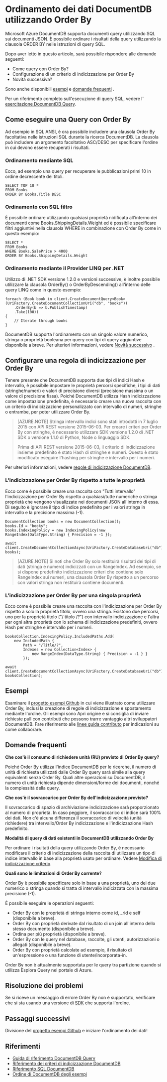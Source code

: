 <properties 
    pageTitle="Ordinamento dei dati DocumentDB utilizzando Order By | Microsoft Azure" 
    description="Informazioni su come usare ORDER BY DocumentDB query in SQL e LINQ e come specificare un criterio di indicizzazione per le query ORDER BY." 
    services="documentdb" 
    authors="arramac" 
    manager="jhubbard" 
    editor="cgronlun" 
    documentationCenter=""/>

<tags 
    ms.service="documentdb" 
    ms.workload="data-services" 
    ms.tgt_pltfrm="na" 
    ms.devlang="na" 
    ms.topic="article" 
    ms.date="10/03/2016" 
    ms.author="arramac"/>

# <a name="sorting-documentdb-data-using-order-by"></a>Ordinamento dei dati DocumentDB utilizzando Order By
Microsoft Azure DocumentDB supporta documenti query utilizzando SQL sui documenti JSON. È possibile ordinare i risultati della query utilizzando la clausola ORDER BY nelle istruzioni di query SQL.

Dopo aver letto in questo articolo, sarà possibile rispondere alle domande seguenti: 

- Come query con Order By?
- Configurazione di un criterio di indicizzazione per Order By
- Novità successiva?

Sono anche disponibili [esempi](#samples) e [domande frequenti](#faq) .

Per un riferimento completo sull'esecuzione di query SQL, vedere l' [esercitazione DocumentDB Query](documentdb-sql-query.md).

## <a name="how-to-query-with-order-by"></a>Come eseguire una Query con Order By
Ad esempio in SQL ANSI, è ora possibile includere una clausola Order By facoltativa nelle istruzioni SQL durante la ricerca DocumentDB. La clausola può includere un argomento facoltativo ASC/DESC per specificare l'ordine in cui devono essere recuperati i risultati. 

### <a name="ordering-using-sql"></a>Ordinamento mediante SQL
Ecco, ad esempio una query per recuperare le pubblicazioni primi 10 in ordine decrescente dei titoli. 

    SELECT TOP 10 * 
    FROM Books 
    ORDER BY Books.Title DESC

### <a name="ordering-using-sql-with-filtering"></a>Ordinamento con SQL filtro
È possibile ordinare utilizzando qualsiasi proprietà nidificata all'interno dei documenti come Books.ShippingDetails.Weight ed è possibile specificare filtri aggiuntivi nella clausola WHERE in combinazione con Order By come in questo esempio:

    SELECT * 
    FROM Books 
    WHERE Books.SalePrice > 4000
    ORDER BY Books.ShippingDetails.Weight

### <a name="ordering-using-the-linq-provider-for-net"></a>Ordinamento mediante il Provider LINQ per .NET
Utilizzo di .NET SDK versione 1.2.0 e versioni successive, è inoltre possibile utilizzare la clausola OrderBy() o OrderByDescending() all'interno delle query LINQ come in questo esempio:

    foreach (Book book in client.CreateDocumentQuery<Book>(UriFactory.CreateDocumentCollectionUri("db", "books"))
        .OrderBy(b => b.PublishTimestamp)
        .Take(100))
    {
        // Iterate through books
    }

DocumentDB supporta l'ordinamento con un singolo valore numerico, stringa o proprietà booleana per query con tipi di query aggiuntive disponibile a breve. Per ulteriori informazioni, vedere [Novità successivo](#Whats_coming_next) .

## <a name="configure-an-indexing-policy-for-order-by"></a>Configurare una regola di indicizzazione per Order By

Tenere presente che DocumentDB supporta due tipi di indici Hash e intervallo, è possibile impostare le proprietà percorsi specifiche, i tipi di dati (stringhe/numeri) e valori di precisione diversi (precisione massima o un valore di precisione fissa). Poiché DocumentDB utilizza Hash indicizzazione come impostazione predefinita, è necessario creare una nuova raccolta con un criterio di indicizzazione personalizzato con intervallo di numeri, stringhe o entrambe, per poter utilizzare Order By. 

>[AZURE.NOTE] Stringa intervallo indici sono stati introdotti in 7 luglio 2015 con API REST versione 2015-06-03. Per creare i criteri per Order By con stringhe, è necessario utilizzare SDK versione 1.2.0 di .NET SDK o versione 1.1.0 di Python, Node o linguaggio SDK.
>
>Prima di API REST versione 2015-06-03, il criterio di indicizzazione insieme predefinito è stato Hash di stringhe e numeri. Questo è stato modificato eseguire l'hashing per stringhe e intervallo per i numeri. 

Per ulteriori informazioni, vedere [regole di indicizzazione DocumentDB](documentdb-indexing-policies.md).

### <a name="indexing-for-order-by-against-all-properties"></a>L'indicizzazione per Order By rispetto a tutte le proprietà
Ecco come è possibile creare una raccolta con "Tutti intervallo" l'indicizzazione per Order By rispetto a qualsiasi/tutte numeriche o stringa proprietà che vengono visualizzate nei documenti JSON all'interno di essa. Di seguito è ignorare il tipo di indice predefinito per i valori stringa in intervallo e la precisione massima (-1).
                   
    DocumentCollection books = new DocumentCollection();
    books.Id = "books";
    books.IndexingPolicy = new IndexingPolicy(new RangeIndex(DataType.String) { Precision = -1 });
    
    await client.CreateDocumentCollectionAsync(UriFactory.CreateDatabaseUri("db"), books);  

>[AZURE.NOTE] Si noti che Order By solo restituirà risultati dei tipi di dati (stringa e numero) indicizzati con un RangeIndex. Ad esempio, se si dispone predefinito indicizzazione criteri che contiene solo RangeIndex sui numeri, una clausola Order By rispetto a un percorso con valori stringa non restituirà contiene documenti.

### <a name="indexing-for-order-by-for-a-single-property"></a>L'indicizzazione per Order By per una singola proprietà
Ecco come è possibile creare una raccolta con l'indicizzazione per Order By rispetto a solo la proprietà titolo, ovvero una stringa. Esistono due percorsi, uno per la proprietà titolo ("/ titolo /?") con intervallo indicizzazione e l'altra per ogni altra proprietà con lo schema di indicizzazione predefiniti, ovvero Hash per stringhe e intervallo per i numeri.                    
    
    booksCollection.IndexingPolicy.IncludedPaths.Add(
        new IncludedPath { 
            Path = "/Title/?", 
            Indexes = new Collection<Index> { 
                new RangeIndex(DataType.String) { Precision = -1 } } 
            });
    
    await client.CreateDocumentCollectionAsync(UriFactory.CreateDatabaseUri("db"), booksCollection);  


## <a name="samples"></a>Esempi
Esaminare il [progetto esempi Github](https://github.com/Azure/azure-documentdb-dotnet/tree/master/samples/code-samples/Queries) in cui viene illustrato come utilizzare Order By, inclusi la creazione di regole di indicizzazione e spostamento mediante l'ordine. Gli esempi sono Apri origine e si consiglia di inviare richieste pull con contributi che possono trarre vantaggio altri sviluppatori DocumentDB. Fare riferimento alle [linee guida contributo](https://github.com/Azure/azure-documentdb-net/blob/master/Contributing.md) per indicazioni su come collaborare.  

## <a name="faq"></a>Domande frequenti

**Che cos'è il consumo di richiedere unità (RU) previsto di Order By query?**

Poiché Order By utilizza l'indice DocumentDB per le ricerche, il numero di unità di richiesta utilizzati dalle Order By query sarà simile alla query equivalenti senza Order By. Quali altre operazioni su DocumentDB, il numero di unità richiesta dipende dimensioni/forme dei documenti, nonché la complessità della query. 


**Che cos'è il sovraccarico per Order By dell'indicizzazione previsto?**

Il sovraccarico di spazio di archiviazione indicizzazione sarà proporzionato al numero di proprietà. In caso peggiore, il sovraccarico di indice sarà 100% dei dati. Non c'è alcuna differenza il sovraccarico di velocità (unità richiedere) tra intervallo/Order By indicizzazione e l'indicizzazione Hash predefinito.

**Modalità di query di dati esistenti in DocumentDB utilizzando Order By**

Per ordinare i risultati della query utilizzando Order By, è necessario modificare il criterio di indicizzazione della raccolta di utilizzare un tipo di indice intervallo in base alla proprietà usato per ordinare. Vedere [Modifica di indicizzazione criterio](documentdb-indexing-policies.md#modifying-the-indexing-policy-of-a-collection). 

**Quali sono le limitazioni di Order By corrente?**

Order By è possibile specificare solo in base a una proprietà, uno dei due numerico o stringa quando si tratta di intervallo indicizzata con la massima precisione (-1).

È possibile eseguire le operazioni seguenti:
 
- Order By con le proprietà di stringa interno come id, _rid e self (disponibile a breve).
- Order By con proprietà derivate dal risultato di un join all'interno dello stesso documento (disponibile a breve).
- Ordina per più proprietà (disponibile a breve).
- Order By con le query nel database, raccolte, gli utenti, autorizzazioni o allegati (disponibile a breve).
- Order By con proprietà calcolate ad esempio, il risultato di un'espressione o una funzione di utente/incorporata-in.

Order By non è attualmente supportata per le query tra partizione quando si utilizza Esplora Query nel portale di Azure.

## <a name="troubleshooting"></a>Risoluzione dei problemi

Se si riceve un messaggio di errore Order By non è supportato, verificare che si sta usando una versione di [SDK](documentdb-sdk-dotnet.md) che supporta l'ordine. 

## <a name="next-steps"></a>Passaggi successivi

Divisione del [progetto esempi Github](https://github.com/Azure/azure-documentdb-dotnet/tree/master/samples/code-samples/Queries) e iniziare l'ordinamento dei dati! 

## <a name="references"></a>Riferimenti
* [Guida di riferimento DocumentDB Query](documentdb-sql-query.md)
* [Riferimento dei criteri di indicizzazione DocumentDB](documentdb-indexing-policies.md)
* [Riferimento SQL DocumentDB](https://msdn.microsoft.com/library/azure/dn782250.aspx)
* [Ordine di DocumentDB degli esempi](https://github.com/Azure/azure-documentdb-dotnet/tree/master/samples/code-samples/Queries)
 

